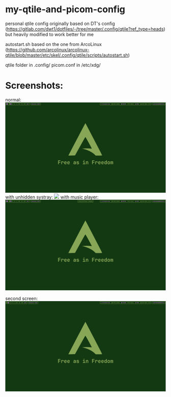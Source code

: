 # my-qtile-and-picom-config

personal qtile config originally based on DT's config (https://gitlab.com/dwt1/dotfiles/-/tree/master/.config/qtile?ref_type=heads) 
but heavily modified to work better for me

autostart.sh based on the one from ArcoLinux (https://github.com/arcolinux/arcolinux-qtile/blob/master/etc/skel/.config/qtile/scripts/autostart.sh)

qtile folder in .config/
picom.conf in /etc/xdg/

# Screenshots:
normal:
<img src="screenshots/screen-one-normal.png">
with unhidden systray:
<img src="sreenshots/screen-one-systray.png">
with music player:
<img src="screenshots/screen-one-mpris.png">

second screen:
<img src="screenshots/screen-two.png">
